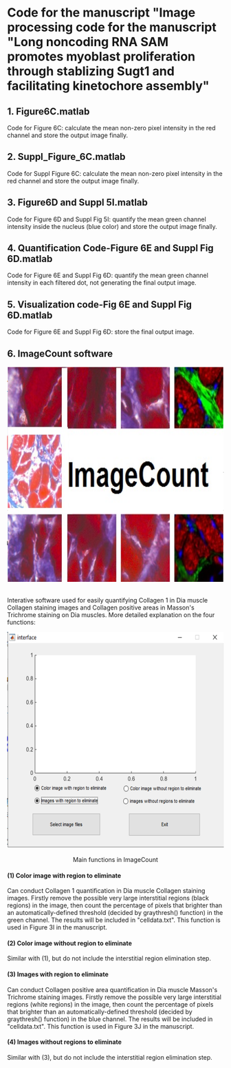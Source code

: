 Code for the manuscript "Image processing code for the manuscript "Long noncoding RNA SAM promotes myoblast proliferation through stablizing Sugt1 and facilitating kinetochore assembly"
===

## 1. Figure6C.matlab
Code for Figure 6C: calculate the mean non-zero pixel intensity in the red channel and store the output image finally.

## 2. Suppl_Figure_6C.matlab
Code for Suppl Figure 6C: calculate the mean non-zero pixel intensity in the red channel and store the output image finally.

## 3. Figure6D and Suppl 5I.matlab
Code for Figure 6D and Suppl Fig 5I: quantify the mean green channel intensity inside the nucleus (blue color) and store the output image finally.

## 4. Quantification Code-Figure 6E and Suppl Fig 6D.matlab
Code for Figure 6E and Suppl Fig 6D: quantify the mean green channel intensity in each filtered dot, not generating the final output image.

## 5. Visualization code-Fig 6E and Suppl Fig 6D.matlab
Code for Figure 6E and Suppl Fig 6D: store the final output image.

## 6. ImageCount software
<div align=center><img height="500" src="https://github.com/jieyuanCUHK/SAM_paper/raw/master/ImageCount_introduction.png"/></div><br>

Interative software used for easily quantifying Collagen 1 in Dia muscle Collagen staining images and Collagen positive areas in Masson's Trichrome staining on Dia muscles. 
More detailed explanation on the four functions:

<div align=center><img height="500" src="https://github.com/jieyuanCUHK/SAM_paper/raw/master/ImageCount_mainfunctions.png"/></div><br>
<div style="font-color: blue" align=center>Main functions in ImageCount</div>

#### (1) Color image with region to eliminate
Can conduct Collagen 1 quantification in Dia muscle Collagen staining images. Firstly remove the possible very large interstitial regions (black regions) in the image, 
then count the percentage of pixels that brighter than an automatically-defined threshold (decided by graythresh() function) in the green channel. The results will be included in "celldata.txt".
This function is used in Figure 3I in the manuscript.

#### (2) Color image without region to eliminate
Similar with (1), but do not include the interstitial region elimination step.

#### (3) Images with region to eliminate
Can conduct Collagen positive area quantification in Dia muscle Masson's Trichrome staining images. Firstly remove the possible very large interstitial regions (white regions) in the image, 
then count the percentage of pixels that brighter than an automatically-defined threshold (decided by graythresh() function) in the blue channel. The results will be included in "celldata.txt".
This function is used in Figure 3J in the manuscript.

#### (4) Images without regions to eliminate
Similar with (3), but do not include the interstitial region elimination step.
